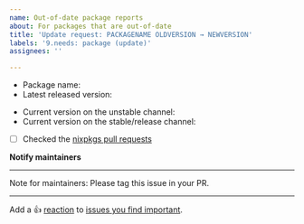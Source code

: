 ```yaml
---
name: Out-of-date package reports
about: For packages that are out-of-date
title: 'Update request: PACKAGENAME OLDVERSION → NEWVERSION'
labels: '9.needs: package (update)'
assignees: ''

---
```


- Package name:
- Latest released version:
<!-- Search your package here: https://search.nixos.org/packages?channel=unstable -->
- Current version on the unstable channel:
- Current version on the stable/release channel:
<!--
Type the name of your package and try to find an open pull request for the package
If you find an open pull request, you can review it!
There's a high chance that you'll have the new version right away while helping the community!
-->
- [ ] Checked the [nixpkgs pull requests](https://github.com/NixOS/nixpkgs/pulls)

**Notify maintainers**

<!-- If the search.nixos.org result shows no maintainers, tag the person that last updated the package. -->

-----

Note for maintainers: Please tag this issue in your PR.

---

Add a :+1: [reaction] to [issues you find important].

[reaction]: https://github.blog/2016-03-10-add-reactions-to-pull-requests-issues-and-comments/
[issues you find important]: https://github.com/NixOS/nixpkgs/issues?q=is%3Aissue+is%3Aopen+sort%3Areactions-%2B1-desc

